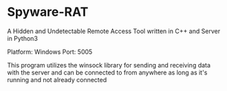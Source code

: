 # Spyware-RAT
A Hidden and Undetectable Remote Access Tool written in C++ and Server in Python3

Platform: Windows
Port: 5005

This program utilizes the winsock library for sending and receiving data with the server and can be connected to from anywhere as long as it's running and not already connected
